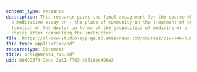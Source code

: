 ```yaml
---
content_type: resource
description: This resource gives the final assignment for the course which is to write
  a meditative essay on - the place of community in the treatment of depression, the
  function of the doctor in terms of the geopolitics of medicine or a topic of personal
  choice after consulting the instructor.
file: https://ol-ocw-studio-app-qa.s3.amazonaws.com/courses/21w-746-humanistic-perspectives-on-medicine-from-ancient-greece-to-modern-america-spring-2005/80d993799bdc2a11f7838d518bc490a3_assignment4_746.pdf
file_type: application/pdf
resourcetype: Document
title: assignment4_746.pdf
uid: 80d99379-9bdc-2a11-f783-8d518bc490a3
---
```

